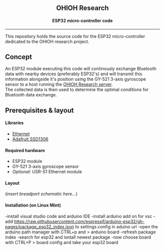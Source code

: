 <div align="center">
    <h2>OHIOH Research</h2>
    <h4>ESP32 micro-controller code</h4>
    <hr>
</div>

This repository holds the source code for the ESP32 micro-controller dedicated to the OHIOH research project.

## Concept
An ESP32 module executing this code will continously exchange Bluetooth data with nearby devices (preferably ESP32's) and will transmit this information alongside it's position using the GY-521 3-axis gyroscope sensor to a host running the [OHIOH Research server](https://github.com/ohioh/ohioh-research-server).\
The collected data is then used to determine the optimal conditions for Bluetooth data exchange.

## Prerequisites & layout
#### Libraries
- [Ethernet](https://github.com/arduino-libraries/Ethernet)
- [Adafruit SSD1306](https://github.com/adafruit/Adafruit_SSD1306)

#### Required hardware
- ESP32 module
- GY-521 3-axis gyroscope sensor
- *Optional:* USR-S1 Ethernet module

#### Layout
(*insert breadport schematic here...*)


#### Installation (on Linux Mint)
-install visual  studio code and arduino IDE
-install arduino add on for vsc
-add https://raw.githubusercontent.com/espressif/arduino-esp32/gh-pages/package_esp32_index.json to settings.config in aduino url
-open the arduino path manager with CTRL+p and > arduino board
-refresh package index 
-search for esp32 and isntall newest package
-now choose board with CTRL+P > board config and take your esp32 board
